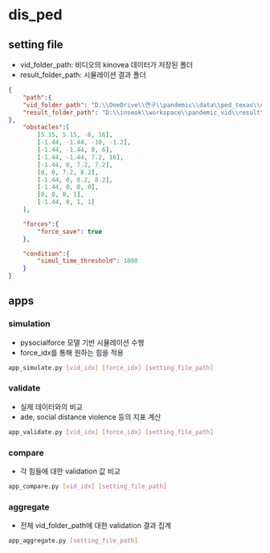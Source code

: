 # dis_ped
## setting file
* vid_folder_path: 비디오의 kinovea 데이터가 저장된 폴더
* result_folder_path: 시뮬레이션 결과 폴더
```json
{
    "path":{
    "vid_folder_path": "D:\\OneDrive\\연구\\pandemic\\data\\ped_texas\\opposite_new",
    "result_folder_path": "D:\\inseok\\workspace\\pandemic_vid\\result\\new"
},
    "obstacles":[
        [5.15, 5.15, -8, 16],
        [-1.44, -1.44, -10, -1.2], 
        [-1.44, -1.44, 0, 6], 
        [-1.44, -1.44, 7.2, 16],
        [-1.44, 0, 7.2, 7.2],
        [0, 0, 7.2, 8.2],
        [-1.44, 0, 8.2, 8.2],
        [-1.44, 0, 0, 0],
        [0, 0, 0, 1],
        [-1.44, 0, 1, 1]
    ],

    "forces":{
        "force_save": true
    },

    "condition":{
        "simul_time_threshold": 1000
    }
}

```

## apps
### simulation
* pysocialforce 모델 기반 시뮬레이션 수행
* force_idx를 통해 원하는 힘을 적용
```bash
app_simulate.py [vid_idx] [force_idx] [setting_file_path]
```
### validate
* 실제 데이터와의 비교
* ade, social distance violence 등의 지표 계산
```bash
app_validate.py [vid_idx] [force_idx] [setting_file_path]
```

### compare
* 각 힘들에 대한 validation 값 비교
```bash
app_compare.py [vid_idx] [setting_file_path]
```

### aggregate
* 전체 vid_folder_path에 대한 validation 결과 집계
```bash
app_aggregate.py [setting_file_path]
```
